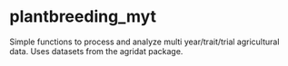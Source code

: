 # plantbreeding_myt
Simple functions to process and analyze multi year/trait/trial agricultural data. Uses datasets from the agridat package. 
